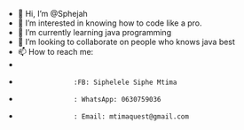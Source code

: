 - 👋 Hi, I’m @Sphejah
- 👀 I’m interested in knowing how to code like a pro.
- 🌱 I’m currently learning java programming
- 💞️ I’m looking to collaborate on people who knows java best
- 📫 How to reach me: 
- 
-                   :FB: Siphelele Siphe Mtima
-                   : WhatsApp: 0630759036
-                   : Email: mtimaquest@gmail.com

<!---
Sphejah/Sphejah is a ✨ special ✨ repository because its `README.md` (this file) appears on your GitHub profile.
You can click the Preview link to take a look at your changes.
--->
